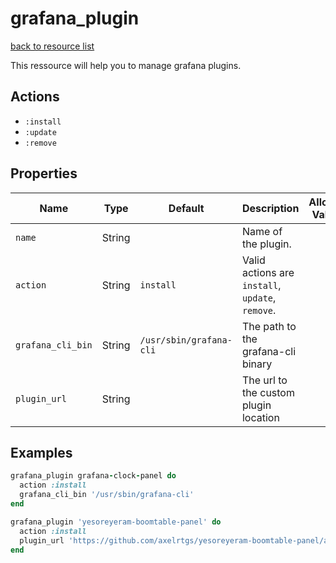 # grafana_plugin

[back to resource list](https://github.com/sous-chefs/grafana#resources)

This ressource will help you to manage grafana plugins.

## Actions

- `:install`
- `:update`
- `:remove`

## Properties

| Name                  | Type        |  Default                 | Description                                               | Allowed Values  |
| --------------------- | ----------- | ------------------------ | --------------------------------------------------------- | --------------- |
| `name`                | String      |                          | Name of the plugin.                                       |                 |
| `action`              | String      | `install`                | Valid actions are `install`, `update`, `remove`.          |                 |
| `grafana_cli_bin`     | String      | `/usr/sbin/grafana-cli`  | The path to the grafana-cli binary                        |                 |
| `plugin_url`          | String      |                          | The url to the custom plugin location                     |                 |

## Examples

```ruby
grafana_plugin grafana-clock-panel do
  action :install
  grafana_cli_bin '/usr/sbin/grafana-cli'
end
```

```ruby
grafana_plugin 'yesoreyeram-boomtable-panel' do
  action :install
  plugin_url 'https://github.com/axelrtgs/yesoreyeram-boomtable-panel/archive/feature/sorting.zip'
end
```
